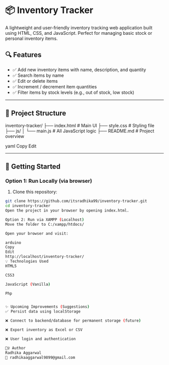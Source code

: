 # 📦 Inventory Tracker

A lightweight and user-friendly inventory tracking web application built using HTML, CSS, and JavaScript. Perfect for managing basic stock or personal inventory items.

## 🔍 Features

- ✅ Add new inventory items with name, description, and quantity
- ✅ Search items by name
- ✅ Edit or delete items
- ✅ Increment / decrement item quantities
- ✅ Filter items by stock levels (e.g., out of stock, low stock)

---

## 📁 Project Structure

inventory-tracker/
├── index.html # Main UI
├── style.css # Styling file
├── js/
│ └── main.js # All JavaScript logic
├── README.md # Project overview

yaml
Copy
Edit

---

## 🚀 Getting Started

### Option 1: Run Locally (via browser)

1. Clone this repository:

```bash
git clone https://github.com/itsradhika99/inventory-tracker.git
cd inventory-tracker
Open the project in your browser by opening index.html.

Option 2: Run via XAMPP (Localhost)
Move the folder to C:/xampp/htdocs/

Open your browser and visit:

arduino
Copy
Edit
http://localhost/inventory-tracker/
💡 Technologies Used
HTML5

CSS3

JavaScript (Vanilla)

Php


✨ Upcoming Improvements (Suggestions)
✅ Persist data using localStorage

❌ Connect to backend/database for permanent storage (future)

❌ Export inventory as Excel or CSV

❌ User login and authentication

🙋‍♀️ Author
Radhika Aggarwal
📧 radhikaaggarwal9899@gmail.com


